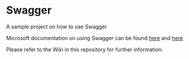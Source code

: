 # Swagger
A sample project on how to use Swagger


Microsoft documentation on using Swagger can be found [here](https://docs.microsoft.com/en-us/aspnet/core/tutorials/web-api-help-pages-using-swagger?view=aspnetcore-2.2) and [here](https://docs.microsoft.com/en-us/aspnet/core/tutorials/getting-started-with-swashbuckle?view=aspnetcore-2.2&tabs=visual-studio)

Please refer to the Wiki in this repository for further information.
